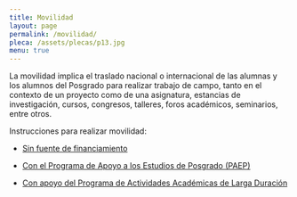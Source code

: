 ```yaml
---
title: Movilidad
layout: page
permalink: /movilidad/
pleca: /assets/plecas/p13.jpg
menu: true
---
```



La movilidad implica el traslado nacional o internacional de las alumnas y los alumnos del Posgrado 
para realizar trabajo de campo, tanto en el contexto de un proyecto como de una asignatura, estancias 
de investigación, cursos, congresos, talleres, foros académicos, seminarios, entre otros. 

Instrucciones para realizar movilidad:

 - [Sin fuente de financiamiento](/movilidad/sin-financiamiento/)

 - [Con el Programa de Apoyo a los Estudios de Posgrado (PAEP)](/movilidad/paep/) 

 - [Con apoyo del Programa de Actividades Académicas de Larga Duración](/movilidad/larga-duracion/)  
